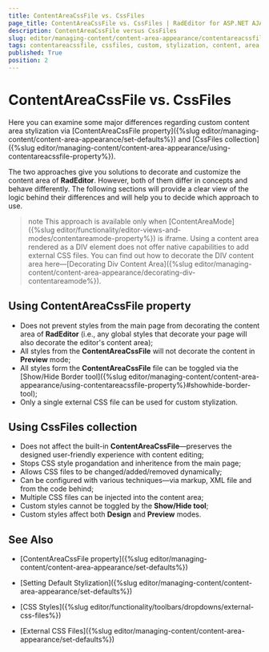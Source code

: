 ```yaml
---
title: ContentAreaCssFile vs. CssFiles
page_title: ContentAreaCssFile vs. CssFiles | RadEditor for ASP.NET AJAX Documentation
description: ContentAreaCssFile versus CssFiles
slug: editor/managing-content/content-area-appearance/contentareacssfile-vs-cssfiles
tags: contentareacssfile, cssfiles, custom, stylization, content, area, css
published: True
position: 2
---
```


# ContentAreaCssFile vs. CssFiles

Here you can examine some major differences regarding custom content area stylization via [ContentAreaCssFile property]({%slug editor/managing-content/content-area-appearance/set-defaults%}) and [CssFiles collection]({%slug editor/managing-content/content-area-appearance/using-contentareacssfile-property%}).

The two approaches give you solutions to decorate and customize the content area of **RadEditor**. However, both of them differ in concepts and behave differently. The following sections will provide a clear view of the logic behind their differences and will help you to decide which approach to use.

>note This approach is available only when [ContentAreaMode]({%slug editor/functionality/editor-views-and-modes/contentareamode-property%}) is iframe. Using a content area rendered as a DIV element does not offer native capabilities to add external CSS files. You can find out how to decorate the DIV content area here—[Decorating Div Content Area]({%slug editor/managing-content/content-area-appearance/decorating-div-contentareamode%}). 

## Using ContentAreaCssFile property

* Does not prevent styles from the main page from decorating the content area of **RadEditor** (i.e., any global styles that decorate your page will also decorate the editor's content area);
* All styles from the **ContentAreaCssFile** will not decorate the content in **Preview** mode;
* All styles form the **ContentAreaCssFile** file can be toggled via the [Show/Hide Border tool]({%slug editor/managing-content/content-area-appearance/using-contentareacssfile-property%}#showhide-border-tool);
* Only a single external CSS file can be used for custom stylization.

## Using CssFiles collection

* Does not affect the built-in **ContentAreaCssFile**—preserves the designed user-friendly experience with content editing;
* Stops CSS style progandation and inheritence from the main page;
* Allows CSS files to be changed/added/removed dynamically;
* Can be configured with various techniques—via markup, XML file and from the code behind;
* Multiple CSS files can be injected into the content area;
* Custom styles cannot be toggled by the **Show/Hide tool**;
* Custom styles affect both **Design** and **Preview** modes.

## See Also

* [ContentAreaCssFile property]({%slug editor/managing-content/content-area-appearance/set-defaults%})

* [Setting Default Stylization]({%slug editor/managing-content/content-area-appearance/set-defaults%})

* [CSS Styles]({%slug editor/functionality/toolbars/dropdowns/external-css-files%})

* [External CSS Files]({%slug editor/managing-content/content-area-appearance/set-defaults%})

